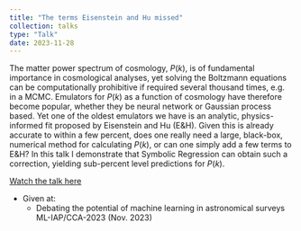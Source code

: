 ```yaml
---
title: "The terms Eisenstein and Hu missed"
collection: talks
type: "Talk"
date: 2023-11-28
---
```


The matter power spectrum of cosmology, $P(k)$, is of fundamental importance in cosmological analyses, yet solving the Boltzmann equations can be computationally prohibitive if required several thousand times, e.g. in a MCMC. 
Emulators for $P(k)$ as a function of cosmology have therefore become popular, whether they be neural network or Gaussian process based. Yet one of the oldest emulators we have is an analytic, physics-informed fit proposed by Eisenstein and Hu (E&H). 
Given this is already accurate to within a few percent, does one really need a large, black-box, numerical method for calculating $P(k)$, or can one simply add a few terms to E&H? 
In this talk I demonstrate that Symbolic Regression can obtain such a correction, yielding sub-percent level predictions for $P(k)$.

[Watch the talk here](https://www.youtube.com/watch?v=_7lCL-P4BfI&list=PLUgAV7nixQ3_JV3I-BFp9SIESAoVRXWvn&index=20&ab_channel=Institutd%27AstrophysiquedeParis)

* Given at:
  * Debating the potential of machine learning in astronomical surveys ML-IAP/CCA-2023 (Nov. 2023)

